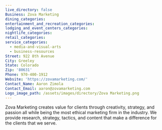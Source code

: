 ```yaml
---
live_directory: false
Business: Zova Marketing
dining_categories:
entertainment_and_recreation_categories:
lodging_and_event_centers_categories:
nightlife_categories:
retail_categories:
service_categories:
  - media-and-visual-arts
  - business-resources
Street: 922 8th Avenue
City: Greeley
State: Colorado
Zip: '80631'
Phone: 970-400-1912
Website: 'https://zovamarketing.com/'
Contact_Name: Aaron Zimola
Contact_Email: aaron@zovamarketing.com
Logo_image_path: /assets/images/directory/Zova Marketing.png
---
```


Zova Marketing creates value for clients through creativity, strategy, and passion all while being the most ethical marketing firm in the industry. We provide research, strategy, tactics, and content that make a difference for the clients that we serve.